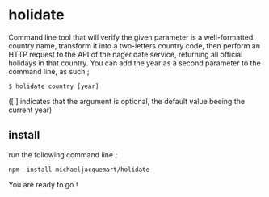 # holidate

Command line tool that will verify the given parameter is a well-formatted country name, transform it into a two-letters country code, then perform an HTTP request to the API of the nager.date service, returning all official holidays in that country. You can add the year as a second parameter to the command line, as such ;

```
$ holidate country [year]
```

([ ] indicates that the argument is optional, the default value beeing the current year)



## install


run the following command line ;

```
npm -install michaeljacquemart/holidate

```

You are ready to go !
